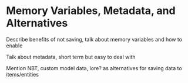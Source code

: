 # Memory Variables, Metadata, and Alternatives

Describe benefits of not saving, talk about memory variables and how to enable

Talk about metadata, short term but easy to deal with

Mention NBT, custom model data, lore? as alternatives for saving data to items/entities
